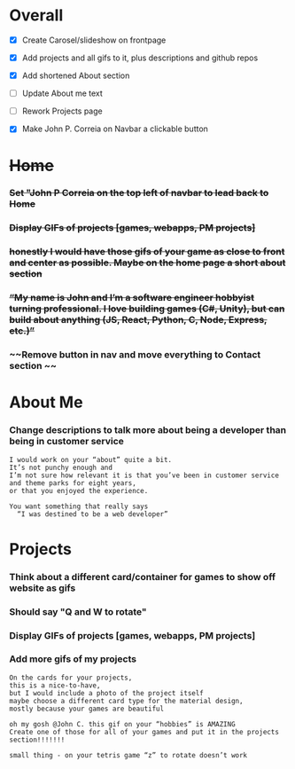 # Overall
- [x] Create Carosel/slideshow on frontpage
- [x] Add projects and all gifs to it, plus descriptions and github repos
- [x] Add shortened About section
- [ ] Update About me text
- [ ] Rework Projects page
- [x] Make John P. Correia on Navbar a clickable button



# ~~Home~~
### ~~Set "John P Correia on the top left of navbar to lead back to Home~~
### ~~Display GIFs of projects [games, webapps, PM projects]~~
### ~~honestly I would have those gifs of your game as close to front and center as possible. Maybe on the home page a short about section~~
### ~~“My name is John and I’m a software engineer hobbyist turning professional. I love building games (C#, Unity), but can build about anything (JS, React, Python, C, Node, Express, etc.)”~~
### ~~Remove button in nav and move everything to Contact section ~~

# About Me
### Change descriptions to talk more about being a developer than being in customer service
```
I would work on your “about” quite a bit. 
It’s not punchy enough and 
I’m not sure how relevant it is that you’ve been in customer service and theme parks for eight years, 
or that you enjoyed the experience.

You want something that really says 
  “I was destined to be a web developer”
```

# Projects
### Think about a different card/container for games to show off website as gifs
### Should say "Q and W to rotate"
### Display GIFs of projects [games, webapps, PM projects]
### Add more gifs of my projects
```
On the cards for your projects, 
this is a nice-to-have, 
but I would include a photo of the project itself 
maybe choose a different card type for the material design, 
mostly because your games are beautiful

oh my gosh @John C. this gif on your “hobbies” is AMAZING
Create one of those for all of your games and put it in the projects section!!!!!!!

small thing - on your tetris game “z” to rotate doesn’t work
```

